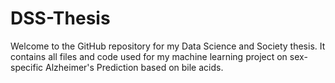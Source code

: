 # DSS-Thesis

Welcome to the GitHub repository for my Data Science and Society thesis. It contains all files and code used for my
machine learning project on sex-specific Alzheimer's Prediction based on bile acids. 
